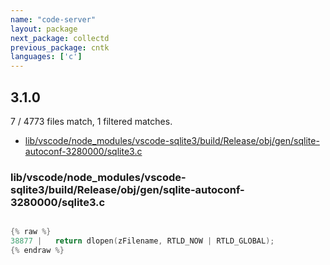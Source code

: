 ```yaml
---
name: "code-server"
layout: package
next_package: collectd
previous_package: cntk
languages: ['c']
---
```

## 3.1.0
7 / 4773 files match, 1 filtered matches.

 - [lib/vscode/node_modules/vscode-sqlite3/build/Release/obj/gen/sqlite-autoconf-3280000/sqlite3.c](#libvscodenode_modulesvscode-sqlite3buildreleaseobjgensqlite-autoconf-3280000sqlite3c)

### lib/vscode/node_modules/vscode-sqlite3/build/Release/obj/gen/sqlite-autoconf-3280000/sqlite3.c

```c

{% raw %}
38877 |   return dlopen(zFilename, RTLD_NOW | RTLD_GLOBAL);
{% endraw %}

```